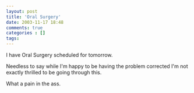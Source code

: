 ```yaml
---
layout: post
title: 'Oral Surgery'
date: 2003-11-17 18:48
comments: true
categories : []
tags:
---
```

I have Oral Surgery scheduled for tomorrow.

Needless to say while I'm happy to be having the problem corrected I'm not
exactly thrilled to be going through this.

What a pain in the ass.

